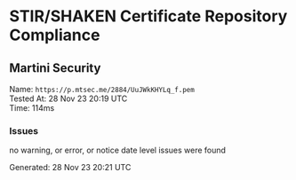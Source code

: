 # STIR/SHAKEN Certificate Repository Compliance

## Martini Security

Name: `https://p.mtsec.me/2884/UuJWkKHYLq_f.pem`\
Tested At: 28 Nov 23 20:19 UTC\
Time: 114ms

### Issues

no warning, or error, or notice date level issues were found

Generated: 28 Nov 23 20:21 UTC